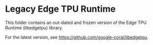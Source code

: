 # Legacy Edge TPU Runtime

This folder contains an out-dated and frozen version of the Edge TPU Runtime
(libedgetpu) library.

For the latest version, see https://github.com/google-coral/libedgetpu.